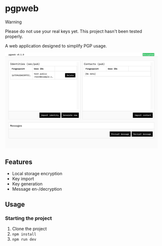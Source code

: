# pgpweb

> [!WARNING]
> Please do not use your real keys yet. This project hasn't been tested properly.

A web application designed to simplify PGP usage.

![A screenshot of the UI, showcasing the identities and contacts](screenshot.png)

## Features

- Local storage encryption
- Key import
- Key generation
- Message en-/decryption

## Usage

### Starting the project

1. Clone the project
2. `npm install`
3. `npm run dev`
